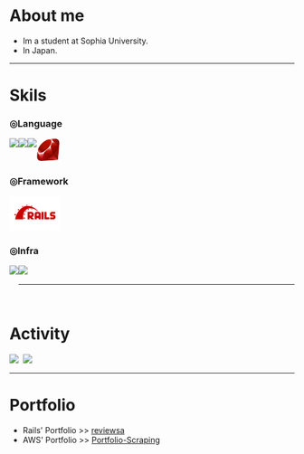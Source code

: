 # About me
- Im a student at Sophia University.
- In Japan.
<hr>

# Skils
### ◎Language
<img align="left" style="height: 45px;" src="https://user-images.githubusercontent.com/70557787/192207301-0488b458-a0ba-494b-a876-64d0fd138a61.png" />
<img align="left" style="height: 45px;" src="https://img.icons8.com/color/48/000000/html-5--v1.png"/>
<img align="left" style="height: 45px;" src="https://img.icons8.com/color/48/000000/css3.png"/>
<img style="height: 40px;" src="https://github.com/Shuma-Yamamoto/images/blob/main/ruby.png"/>

### ◎Framework
<img style="height: 60px;" src="https://github.com/Shuma-Yamamoto/images/blob/main/rails.png"/>

### ◎Infra
<img align="left" style="height: 45px;" src="https://img.icons8.com/color/48/000000/heroku.png"/>
<img style="height: 45px; background-color: white;" src="https://img.icons8.com/color/48/000000/amazon-web-services.png"/>
<hr><br>

# Activity
<img style="height: 150px;" src="https://github-readme-stats.vercel.app/api/top-langs/?username=Shuma-Yamamoto&layout=compact&theme=onedark" />&nbsp;
<img style="height: 150px;" src="https://github-readme-stats.vercel.app/api?username=Shuma-Yamamoto&layout=compact&theme=onedark" />
<hr>

# Portfolio
- Rails' Portfolio >> [reviewsa](https://github.com/Shuma-Yamamoto/reviewsa)
- AWS' Portfolio >> [Portfolio-Scraping](https://github.com/Shuma-Yamamoto/Portfolio-Scraping)
